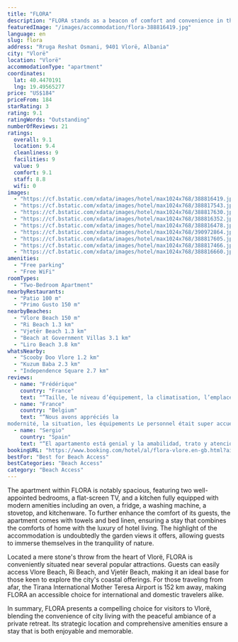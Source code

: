 ```yaml
---
title: "FLORA"
description: "FLORA stands as a beacon of comfort and convenience in the vibrant city of Vlorë, offering guests a serene retreat with its air-conditioned accommodations that boast a private balcony."
featuredImage: "/images/accommodation/flora-388816419.jpg"
language: en
slug: flora
address: "Rruga Reshat Osmani, 9401 Vlorë, Albania"
city: "Vlorë"
location: "Vlorë"
accommodationType: "apartment"
coordinates:
  lat: 40.4470191
  lng: 19.49565277
price: "US$184"
priceFrom: 184
starRating: 3
rating: 9.1
ratingWords: "Outstanding"
numberOfReviews: 21
ratings:
  overall: 9.1
  location: 9.4
  cleanliness: 9
  facilities: 9
  value: 9
  comfort: 9.1
  staff: 8.8
  wifi: 0
images:
  - "https://cf.bstatic.com/xdata/images/hotel/max1024x768/388816419.jpg?k=90908ce9a8f765857d199abbbc5483199ab20253fff6b6f0cea9c73ca5349cfc&o=&hp=1"
  - "https://cf.bstatic.com/xdata/images/hotel/max1024x768/388817543.jpg?k=f41ff0588e57c4fcfc339a6b0d1f38ed80a1bdd8042eeee5300d9c9e269d5c8c&o=&hp=1"
  - "https://cf.bstatic.com/xdata/images/hotel/max1024x768/388817630.jpg?k=6b15df4c07beb672480f17ec61311f6757c0d730b00ce120926adb0390ea9926&o=&hp=1"
  - "https://cf.bstatic.com/xdata/images/hotel/max1024x768/388816352.jpg?k=e1b2ab97097b5d04b9160ca8c2c61469ce87e9d8c23cfd5ac633bfad89a35019&o=&hp=1"
  - "https://cf.bstatic.com/xdata/images/hotel/max1024x768/388816478.jpg?k=3ad7056c206e239a013491d0b5edc8cb14941664d37b2c07831fd27c4d1535be&o=&hp=1"
  - "https://cf.bstatic.com/xdata/images/hotel/max1024x768/390972864.jpg?k=39536662c395fe43f9360102acacb6c86c786aaf07c42dc294742249eea2e54e&o=&hp=1"
  - "https://cf.bstatic.com/xdata/images/hotel/max1024x768/388817605.jpg?k=bf5981629a6740dd376cb00cf8cb4689db596c56bf1b8fa946721310ee89192c&o=&hp=1"
  - "https://cf.bstatic.com/xdata/images/hotel/max1024x768/388817466.jpg?k=beee79ae604cb3515aa9d5589d470b3d6602551f6a667a9f48a74dbd74110820&o=&hp=1"
  - "https://cf.bstatic.com/xdata/images/hotel/max1024x768/388816660.jpg?k=0c7a4638a92f03fd3ac6a1e38abd0819d53ea6f55b260ab588db12c2e90b9737&o=&hp=1"
amenities:
  - "Free parking"
  - "Free WiFi"
roomTypes:
  - "Two-Bedroom Apartment"
nearbyRestaurants:
  - "Patio 100 m"
  - "Primo Gusto 150 m"
nearbyBeaches:
  - "Vlore Beach 150 m"
  - "Ri Beach 1.3 km"
  - "Vjetër Beach 1.3 km"
  - "Beach at Government Villas 3.1 km"
  - "Liro Beach 3.8 km"
whatsNearby:
  - "Scooby Doo Vlore 1.2 km"
  - "Kuzum Baba 2.3 km"
  - "Independence Square 2.7 km"
reviews:
  - name: "Frédérique"
    country: "France"
    text: "“Taille, le niveau d’équipement, la climatisation, l’emplacement très proche de la plage et de la promenade et sa vie de soirée”"
  - name: "France"
    country: "Belgium"
    text: "“Nous avons appréciés la
modernité, la situation, les équipements Le personnel était super accueillants et chaleureux.”"
  - name: "Sergio"
    country: "Spain"
    text: "“El apartamento está genial y la amabilidad, trato y atención del chico que nos recibió fue súper! ¡Mil gracias por todo!”"
bookingURL: "https://www.booking.com/hotel/al/flora-vlore.en-gb.html?aid=8035640"
bestFor: "Best for Beach Access"
bestCategories: "Beach Access"
category: "Beach Access"
---
```


The apartment within FLORA is notably spacious, featuring two well-appointed bedrooms, a flat-screen TV, and a kitchen fully equipped with modern amenities including an oven, a fridge, a washing machine, a stovetop, and kitchenware. To further enhance the comfort of its guests, the apartment comes with towels and bed linen, ensuring a stay that combines the comforts of home with the luxury of hotel living. The highlight of the accommodation is undoubtedly the garden views it offers, allowing guests to immerse themselves in the tranquility of nature.

Located a mere stone's throw from the heart of Vlorë, FLORA is conveniently situated near several popular attractions. Guests can easily access Vlore Beach, Ri Beach, and Vjetër Beach, making it an ideal base for those keen to explore the city's coastal offerings. For those traveling from afar, the Tirana International Mother Teresa Airport is 152 km away, making FLORA an accessible choice for international and domestic travelers alike.

In summary, FLORA presents a compelling choice for visitors to Vlorë, blending the convenience of city living with the peaceful ambiance of a private retreat. Its strategic location and comprehensive amenities ensure a stay that is both enjoyable and memorable.